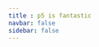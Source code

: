 ```yaml
---
title : p5 is fantastic
navbar: false
sidebar: false
---
```


<ClientOnly>
<p5 type="createShader"></p5>
</ClientOnly>
